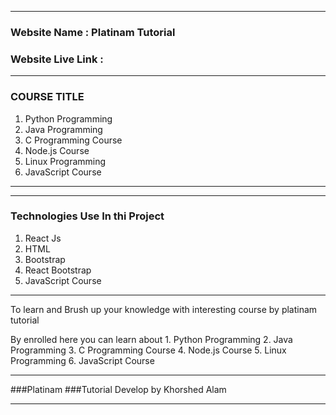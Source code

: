 *************************************************************************

### Website Name  : Platinam Tutorial

### Website Live Link : 

*************************************************************************

### COURSE TITLE ###

1. Python Programming
2. Java Programming
3. C Programming Course
4. Node.js Course
5. Linux Programming
6. JavaScript Course

*************************************************************************

*************************************************************************

### Technologies Use In thi Project ###

1. React Js
2. HTML
3. Bootstrap
4. React Bootstrap
5. JavaScript Course

*************************************************************************

To learn and Brush up your knowledge with interesting course by platinam tutorial

By enrolled here you can learn about 1. Python Programming 2. Java Programming 3. C Programming Course 4. Node.js Course 5. Linux Programming 6. JavaScript Course

*************************************************************************

###Platinam ###Tutorial
Develop by Khorshed Alam

*************************************************************************
